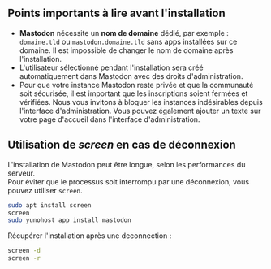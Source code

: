 ## Points importants à lire avant l'installation

- **Mastodon** nécessite un **nom de domaine** dédié, par exemple : `domaine.tld` ou `mastodon.domaine.tld` sans apps installées sur ce domaine. Il est impossible de changer le nom de domaine après l'installation.
- L'utilisateur sélectionné pendant l'installation sera créé automatiquement dans Mastodon avec des droits d'administration.
- Pour que votre instance Mastodon reste privée et que la communauté soit sécurisée, il est important que les inscriptions soient fermées et vérifiées. Nous vous invitons à bloquer les instances indésirables depuis l'interface d'administration. Vous pouvez également ajouter un texte sur votre page d'accueil dans l'interface d'administration.

## Utilisation de *screen* en cas de déconnexion

L'installation de Mastodon peut être longue, selon les performances du serveur.  
Pour éviter que le processus soit interrompu par une déconnexion, vous pouvez utiliser `screen`.

```bash
sudo apt install screen
screen
sudo yunohost app install mastodon
```

Récupérer l'installation après une deconnection :

```bash
screen -d
screen -r
```
